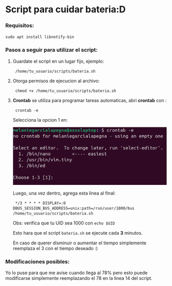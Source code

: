 # Script para cuidar bateria:D

### Requisitos:
``sudo apt install libnotify-bin``


### Pasos a seguir para utilizar el script:

1. Guardate el script en un lugar fijo, ejemplo:
    
        /home/tu_usuario/scripts/bateria.sh

2. Otorga permisos de ejecucion al archivo:

        chmod +x /home/tu_usuario/scripts/bateria.sh

3. **Crontab** se utiliza para programar tareas automaticas, abri **crontab** con :  

        
        crontab -e

    Selecciona la opcion 1 en:

    ![terminal](Extra/image.png)

    Luego, una vez dentro, agrega esta linea al final:

        */3 * * * * DISPLAY=:0 DBUS_SESSION_BUS_ADDRESS=unix:path=/run/user/1000/bus /home/tu_usuario/scripts/bateria.sh

    Obs: verifica que tu UID sea 1000 con ``echo $UID``

    Esto hara que el script ``bateria.sh`` se ejecute cada **3** minutos.

   En caso de querer disminuir o aumentar el tiempo simplemente reemplaza el 3 con el tiempo deseado :)

### Modificaciones posibles:
Yo lo puse para que me avise cuando llega al 78% pero esto puede modificarse simplemente reemplazando el 78 en la linea 14 del script.







